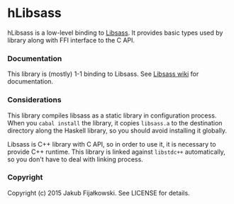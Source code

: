 hLibsass
========

hLibsass is a low-level binding to [Libsass](https://github.com/sass/libsass "Libsass"). It provides basic types used by library along with FFI interface to the C API.

### Documentation

This library is (mostly) 1-1 binding to Libsass. See [Libsass wiki](https://github.com/sass/libsass/wiki "Libsas wiki") for documentation.

### Considerations

This library compiles libsass as a static library in configuration process. When you `cabal install` the library, it copies `libsass.a` to the destination directory along the Haskell library, so you should avoid installing it globally.

Libsass is C++ library with C API, so in order to use it, it is necessary to provide C++ runtime. This library is linked against `libstdc++` automatically, so you don't have to deal with linking process.

### Copyright

Copyright (c) 2015 Jakub Fijałkowski. See LICENSE for details.
